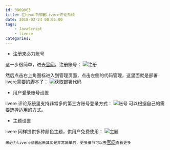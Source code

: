 ```yaml
---
id: 0809003
title: 在hexo中部署livere评论系统
date: 2018-02-24 00:05:00
tags: 
    - JavaScript
    - livere
categories:
---
```


- 注册来必力账号

这一步很简单，进去[官网](https://livere.com/)，注册账号：
![注册](/images/livere.png)

然后点击右上角图标进入到管理页面，点击左侧的代码管理，这里面就是部署livere需要的脚本了：
![获取部署代码](/images/livere1.png)

- 用户登录账号设置

livere 评论系统里支持非常多的第三方账号登录方式：
![账号](/images/livere2.png)
可以根据自己的需要选择适用的方式。

- 主题设置

livere 同样提供多种颜色主题，供用户免费使用：
![主题](/images/livere3.png)

`来必力livere部署起来其实是非常简单的，更多细节可以去`[官网](https://livere.com/)`查看更多`